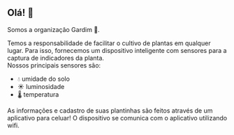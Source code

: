 
## Olá! 👋
Somos a organização Gardim 💚. 

Temos a responsabilidade de facilitar o cultivo de plantas em qualquer lugar.
Para isso, fornecemos um dispositivo inteligente com sensores para a captura de indicadores da planta.  
Nossos principais sensores são:
- 💧 umidade do solo
- ☀️ luminosidade
- 🌡️ temperatura

 As informações e cadastro de suas plantinhas são feitos através de um aplicativo para celuar!
 O dispositivo se comunica com o aplicativo utilizando wifi.

